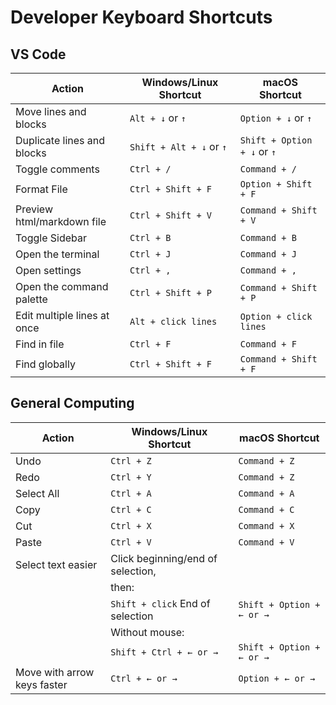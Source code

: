 # Developer Keyboard Shortcuts

## VS Code
| Action                            | Windows/Linux Shortcut | macOS Shortcut       |
| --------------------------------- | -----------------------| ---------------------|
| Move lines and blocks             | `Alt + ↓` or `↑`       | `Option + ↓` or `↑`  |
| Duplicate lines and blocks        | `Shift + Alt + ↓` or `↑`| `Shift + Option + ↓` or `↑` |
| Toggle comments                   | `Ctrl + /`              | `Command + /`        |
| Format File                       | `Ctrl + Shift + F`      | `Option + Shift + F` |
| Preview html/markdown file        | `Ctrl + Shift + V`      | `Command + Shift + V`|
| Toggle Sidebar                    | `Ctrl + B`              | `Command + B`        |
| Open the terminal                 | `Ctrl + J`              | `Command + J`        |
| Open settings                     | `Ctrl + ,`              | `Command + ,`        |
| Open the command palette          | `Ctrl + Shift + P`      | `Command + Shift + P`|
| Edit multiple lines at once       | `Alt + click lines`     | `Option + click lines`|
| Find in file                      | `Ctrl + F`                        | `Command + F`               |
| Find globally                     | `Ctrl + Shift + F`                | `Command + Shift + F`       |


## General Computing
| Action                            | Windows/Linux Shortcut           | macOS Shortcut               |
| --------------------------------- | --------------------------------- | ----------------------------|
| Undo                              | `Ctrl + Z`                        | `Command + Z`               |
| Redo                              | `Ctrl + Y`                        | `Command + Z`               |
| Select All                        | `Ctrl + A`                        | `Command + A`               |
| Copy                              | `Ctrl + C`                        | `Command + C`               |
| Cut                               | `Ctrl + X`                        | `Command + X`               |
| Paste                             | `Ctrl + V`                        | `Command + V`               |
| Select text easier                | Click beginning/end of selection,
|                                   | then:                           
|                                   | `Shift + click` End of selection  | `Shift + Option + ← or →`   |
|                                   | Without mouse:                    |                             |
|                                   | `Shift + Ctrl + ← or →`           | `Shift + Option + ← or →`   |
| Move with arrow keys faster       | `Ctrl + ← or →`                   | `Option + ← or →`           |


